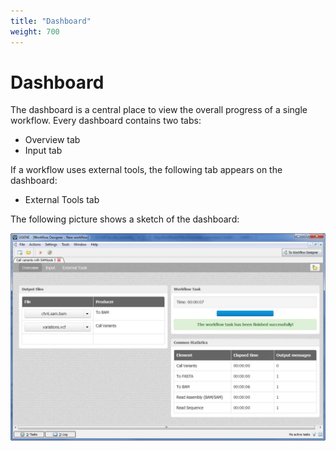 ```yaml
---
title: "Dashboard"
weight: 700
---
```



# Dashboard

The dashboard is a central place to view the overall progress of a single workflow. Every dashboard contains two tabs:

*   Overview tab
*   Input tab

If a workflow uses external tools, the following tab appears on the dashboard:

*   External Tools tab

The following picture shows a sketch of the dashboard:

![](/images/3244811/3407950.jpg)